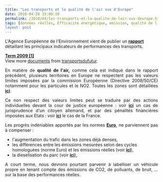 ```yaml
---
title: "Les transports et la qualité de l'air vus d'Europe"
date: 2010-04-28 15:00:19
permalink: /2010/04/les-transports-et-la-qualite-de-lair-vus-deurope.html
tags: [données réelles, Efficacité énergétique, emission, qualité de l'air, Véhicule, véhicule propre]
layout: post
---
```


<p>L'Agence Européenne de l'Environnement vient de publier un <strong><a href="http://www.eea.europa.eu/publications/towards-a-resource-efficient-transport-system" target="_blank">rapport</a></strong> détaillant les principaux indicateurs de performances des transports.</p> <div id="__ss_3883054"><strong><a href="http://www.slideshare.net/transportsdufutur/term-2009-1" title="Term 2009 [1]">Term 2009 [1]</a></strong>   <div>View more <a href="http://www.slideshare.net/">documents</a> from <a href="http://www.slideshare.net/transportsdufutur">transportsdufutur</a>.</div></div> <p style="text-align: justify"> </p>  <!--more-->  <p style="text-align: justify">En matière de <strong>qualité de l'air,</strong> comme cela est indiqué dans le rapport précédent, plusieurs territoires en Europe ne respectent pas les valeurs limites imposées par la commission Européenne (Directive 2008/50/CE) notamment pour les particules et le NO2. Toutes les zones sont détaillées <strong><a href="http://air-climate.eionet.europa.eu/reports/ETCACC_TP_2009_10_prelim_AQQanalysis_2008" target="_blank">ici</a></strong>. <p style="text-align: justify">Ce non respect des valeurs limites peut se traduire par des actions individuelles devant la cour de justice européenne : voir <strong><a href="http://curia.europa.eu/jurisp/cgi-bin/form.pl?lang=en&Submit=Rechercher&alldocs=alldocs&docj=docj&docop=docop&docor=docor&docjo=docjo&numaff=C-237/07&datefs=&datefe=&nomusuel=&domaine=&mots=&resmax=100" target="_blank">ici</a></strong> un cas de jurisprudence d'un citoyen allemand, et par des pénalités financières imposées aux Etats : voir <strong><a href="http://ec.europa.eu/environment/air/quality/legislation/pdf/fr_fr.pdf" target="_blank">ici</a></strong> le cas de la France. <p style="text-align: justify">Les progrès indéniables apportés par les normes <strong><a href="http://fr.wikipedia.org/wiki/Norme_europeenne_d'emission_Euro" target="_blank">Euro</a></strong>, ne parviennent pas à compenser : <ul> <li>l'augmentation du trafic dans les zones déjà denses,</li> <li>les différences entre les émissions mesurées selon des cycles homologuées (norme Euro) et les émissions réelles (voir <strong><a href="https://gabrielplassat.github.io/transportsdufutur/2010/03/en-usage-reel-euro-v-pas-vraiment-mieux-queuro-iii-nox.html" target="_blank">ici</a></strong>),</li> <li> <div style="text-align: justify">la dieselisation du parc (voir <strong><a href="http://www2.ademe.fr/servlet/getDoc?cid=96&m=3&id=52819&p2=14232&ref=14232" target="_blank">ici</a></strong>),</div></li> </ul> <p style="text-align: justify">A court terme, nous devrons pourtant parvenir à labelliser un véhicule propre en tenant compte des émissions de CO2, de polluants, de bruit, ... sur la base des performances réelles.</p></p></p></p>
